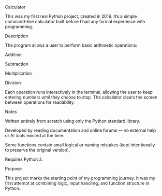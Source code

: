 Calculator

This was my first real Python project, created in 2019.
It’s a simple command-line calculator built before I had any formal experience with programming.

Description

The program allows a user to perform basic arithmetic operations:

Addition

Subtraction

Multiplication

Division

Each operation runs interactively in the terminal, allowing the user to keep entering numbers until they choose to stop. The calculator clears the screen between operations for readability.

Notes

Written entirely from scratch using only the Python standard library.

Developed by reading documentation and online forums — no external help or AI tools existed at the time.

Some functions contain small logical or naming mistakes (kept intentionally to preserve the original version).

Requires Python 3.

Purpose

This project marks the starting point of my programming journey. It was my first attempt at combining logic, input handling, and function structure in Python.

